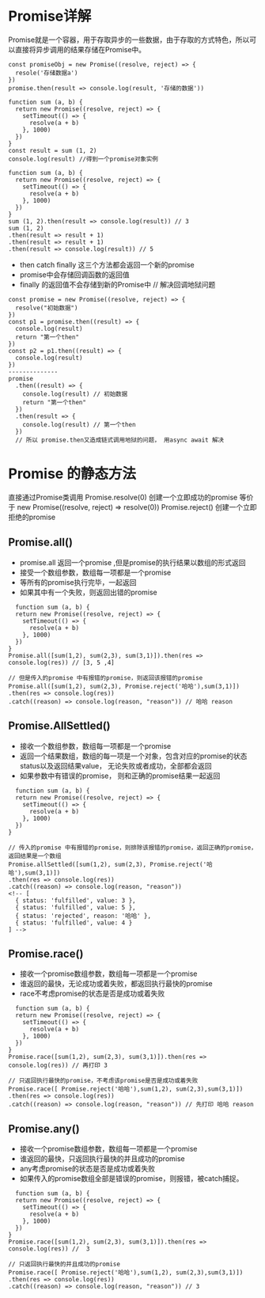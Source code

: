 # Promise详解
Promise就是一个容器，用于存取异步的一些数据，由于存取的方式特色，所以可以直接将异步调用的结果存储在Promise中。
```
const promiseObj = new Promise((resolve, reject) => {
  resole('存储数据a')
})
promise.then(result => console.log(result, '存储的数据'))
```

```
function sum (a, b) {
  return new Promise((resolve, reject) => {
    setTimeout(() => {
      resolve(a + b)
    }, 1000)
  })
}
const result = sum (1, 2)
console.log(result) //得到一个promise对象实例
```
```
function sum (a, b) {
  return new Promise((resolve, reject) => {
    setTimeout(() => {
      resolve(a + b)
    }, 1000)
  })
}
sum (1, 2).then(result => console.log(result)) // 3
sum (1, 2)
.then(result => result + 1)
.then(result => result + 1)
.then(result => console.log(result)) // 5
```
- then catch finally 这三个方法都会返回一个新的promise
- promise中会存储回调函数的返回值
- finally 的返回值不会存储到新的Promise中
// 解决回调地狱问题
```
const promise = new Promise((resolve, reject) => {
  resolve("初始数据")
})
const p1 = promise.then((result) => {
  console.log(result)
  return "第一个then"
})
const p2 = p1.then((result) => {
  console.log(result)
})
--------------
promise
  .then((result) => {
    console.log(result) // 初始数据
    return "第一个then"
  })
  .then(result => {
    console.log(result) // 第一个then
  })
  // 所以 promise.then又造成链式调用地狱的问题， 用async await 解决
```

# Promise 的静态方法
直接通过Promise类调用
Promise.resolve(0) 创建一个立即成功的promise 等价于  new Promise((resolve, reject) => resolve(0))
Promise.reject() 创建一个立即拒绝的promise

  ## Promise.all() 
- promise.all 返回一个promise ,但是promise的执行结果以数组的形式返回
- 接受一个数组参数，数组每一项都是一个promise
- 等所有的promise执行完毕，一起返回
- 如果其中有一个失败，则返回出错的promise
```
  function sum (a, b) {
  return new Promise((resolve, reject) => {
    setTimeout(() => {
      resolve(a + b)
    }, 1000)
  })
}
Promise.all([sum(1,2), sum(2,3), sum(3,1)]).then(res => console.log(res)) // [3, 5 ,4]

// 但是传入的promise 中有报错的promise，则返回该报错的promise
Promise.all([sum(1,2), sum(2,3), Promise.reject('哈哈'),sum(3,1)])
.then(res => console.log(res))
.catch((reason) => console.log(reason, "reason")) // 哈哈 reason
```
##  Promise.AllSettled()
- 接收一个数组参数，数组每一项都是一个promise
- 返回一个结果数组，数组的每一项是一个对象，包含对应的promise的状态status以及返回结果value， 无论失败或者成功，全部都会返回
- 如果参数中有错误的promise， 则和正确的promise结果一起返回
```
  function sum (a, b) {
  return new Promise((resolve, reject) => {
    setTimeout(() => {
      resolve(a + b)
    }, 1000)
  })
}

// 传入的promise 中有报错的promise，则排除该报错的promise，返回正确的promise，返回结果是一个数组
Promise.allSettled([sum(1,2), sum(2,3), Promise.reject('哈哈'),sum(3,1)])
.then(res => console.log(res))
.catch((reason) => console.log(reason, "reason")) 
<!-- [
  { status: 'fulfilled', value: 3 },
  { status: 'fulfilled', value: 5 },
  { status: 'rejected', reason: '哈哈' },
  { status: 'fulfilled', value: 4 }
] -->
```
## Promise.race()
- 接收一个promise数组参数，数组每一项都是一个promise
- 谁返回的最快，无论成功或着失败，都返回执行最快的promise
- race不考虑promise的状态是否是成功或着失败
```
  function sum (a, b) {
  return new Promise((resolve, reject) => {
    setTimeout(() => {
      resolve(a + b)
    }, 1000)
  })
}
Promise.race([sum(1,2), sum(2,3), sum(3,1)]).then(res => console.log(res)) // 再打印 3

// 只返回执行最快的promise，不考虑该promise是否是成功或着失败
Promise.race([ Promise.reject('哈哈'),sum(1,2), sum(2,3),sum(3,1)])
.then(res => console.log(res))
.catch((reason) => console.log(reason, "reason")) // 先打印 哈哈 reason
```
## Promise.any()
- 接收一个promise数组参数，数组每一项都是一个promise
- 谁返回的最快，只返回执行最快的并且成功的promise
- any考虑promise的状态是否是成功或着失败
- 如果传入的promise数组全部是错误的promise，则报错，被catch捕捉。
```
  function sum (a, b) {
  return new Promise((resolve, reject) => {
    setTimeout(() => {
      resolve(a + b)
    }, 1000)
  })
}
Promise.race([sum(1,2), sum(2,3), sum(3,1)]).then(res => console.log(res)) //  3

// 只返回执行最快的并且成功的promise
Promise.race([ Promise.reject('哈哈'),sum(1,2), sum(2,3),sum(3,1)])
.then(res => console.log(res))
.catch((reason) => console.log(reason, "reason")) // 3
```